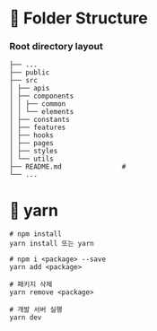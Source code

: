 # 📁 Folder Structure

### Root directory layout

```
├── ...
├── public
├── src
│ ├── apis
│ ├── components
│ │ ├── common
│ │ └── elements
│ ├── constants
│ ├── features
│ ├── hooks
│ ├── pages
│ ├── styles
│ └── utils
├── README.md               #
└── ...
```

# 🚀 yarn

```
# npm install
yarn install 또는 yarn

# npm i <package> --save
yarn add <package>

# 패키지 삭제
yarn remove <package>

# 개발 서버 실행
yarn dev
```


<!-- Security scan triggered at 2025-09-01 22:48:51 -->

<!-- Security scan triggered at 2025-09-07 01:44:20 -->

<!-- Security scan triggered at 2025-09-09 05:21:22 -->

<!-- Security scan triggered at 2025-09-28 15:24:19 -->
